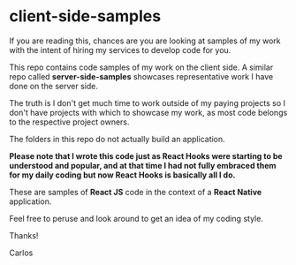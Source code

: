 # client-side-samples

If you are reading this, chances are you are looking at samples of my work with the intent of hiring my services to develop code for you.

This repo contains code samples of my work on the client side.  A similar repo called **server-side-samples** showcases representative work I have done on the server side.

The truth is I don't get much time to work outside of my paying projects so I don't have projects with which to showcase my work, as most code belongs to the respective project owners.

The folders in this repo do not actually build an application.

**Please note that I wrote this code just as React Hooks were starting to be understood and popular, and at that time I had not fully embraced them for my daily coding but now React Hooks is basically all I do.**

These are samples of **React JS** code in the context of a **React Native** application.

Feel free to peruse and look around to get an idea of my coding style.

Thanks!

Carlos
